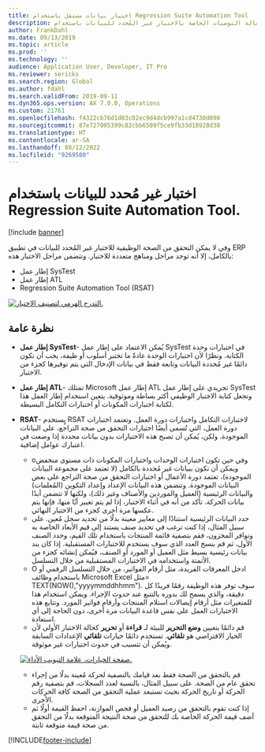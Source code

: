 ```yaml
---
title: اختبار بيانات مستقل باستخدام Regression Suite Automation Tool
description: توضح هذه المقالة التوصيات الخاصة بالاختبار غير المُحدد للبيانات باستخدام Regression Suite Automation Tool.
author: FrankDahl
ms.date: 09/13/2019
ms.topic: article
ms.prod: ''
ms.technology: ''
audience: Application User, Developer, IT Pro
ms.reviewer: sericks
ms.search.region: Global
ms.author: fdahl
ms.search.validFrom: 2019-09-11
ms.dyn365.ops.version: AX 7.0.0, Operations
ms.custom: 21761
ms.openlocfilehash: f4322cb76d1d83c02ec9d4dcb997a1cd4730d090
ms.sourcegitcommit: 87e727005399c82cbb6509f5ce9fb33d18928d30
ms.translationtype: HT
ms.contentlocale: ar-SA
ms.lasthandoff: 08/12/2022
ms.locfileid: "9269580"
---
```

# <a name="data-agnostic-testing-using-the-regression-suite-automation-tool"></a>اختبار غير مُحدد للبيانات باستخدام Regression Suite Automation Tool.

[!include [banner](../includes/banner.md)]

وفي لا يمكن التحقق من الصحة الوظيفية للاختبار غير المُحدد للبيانات في تطبيق ERP بالكامل، إلا أنه توجد مراحل ومناهج متعددة للاختبار. وتتضمن مراحل الاختبار هذه:  

- إطار عمل SysTest
- إطار عمل ATL
- Regression Suite Automation Tool (RSAT)

[![التدرج الهرمي لتصنيف الاختبار.](./media/rsat-data-agnostic-testing-01.PNG)](./media/rsat-data-agnostic-testing-01.PNG)

## <a name="overview"></a>نظرة عامة
-   **إطار عمل SysTest**- يُمكن الاعتماد على إطار عمل SysTest في اختبارات وحدة الكتابة. ونظرًا لأن اختبارات الوحدة عادةّ ما تختبر أسلوب أو ظيفة، يجب أن تكون دائمًا غير مُحددة البيانات وتابعة فقط في بيانات الإدخال التي يتم توفيرها كجزء من الاختبار.
-   **إطار عمل ATL**- تمتلك Microsoft إطار عمل ATL تجريدي على إطار عمل SysTest وتجعل كتابة الاختبار الوظيفي أكثر بساطة وموثوقية. يتعين استخدام إطار العمل هذا لكتابة اختبارات المكونات أو اختبارات التكامل البسيطة.
-   **RSAT**- يٍستخدم RSAT لاختبارات التكامل واختبارات دورة العمل. وتعتمد اختبارات دورة العمل، التي تُسمى أيضًا اختبارات التحقق من صحة التراجع، على البيانات الموجودة. ولكن، يُمكن أن تصبح هذه الاختبارات بدون بيانات محددة إذا وضعت في اعتبارك عوامل إضافية. 

    - oوفي حين تكون اختبارات الوحدات واختبارات المكونات ذات مستوى منخفض ويمكن أن تكون ببيانات غير مُحددة بالكامل (لا تعتمد على مجموعة البيانات الموجودة)، تعتمد دورة الأعمال أو اختبارات التحقق من صحة التراجع على بعض البيانات الموجودة. وتتضمن هذه البيانات الإعداد وإعداد التكوين (المُعلمات) والبيانات الرئيسية (العميل والموردين والأصناف وغير ذلك)، ولكنها لا تتضمن أبدًا بيانات الحركة. تأكد من أنه في أثناء الاختبار، إذا لم يتم تغيير أيُا منها، فإنها يتم عكسها مرة أخرى كجزء من الاختبار النهائي.
    - حدد البيانات الرئيسية استنادًا إلى معايير معينة بدلًا من تحديد سجل مُعين. على سبيل المثال، إذا كنت ترغب في تحديد صنف يستند إلى قيم الأبعاد الخاصة به وتوافر المخزون، فقم بتصفية قائمة المنتجات باستخدام تلك القيم، وحدد الصنف الأول، ثم قم بنسخ العدد الذي سوف يستخدم للاختبارات المستقبلية. إذا كان بند بيانات رئيسية بسيط مثل العميل أو المورد أو الصنف، فيُمكن إنشائه كجزء من الأتمتة واستخدامه في الاختبارات المستقبلية من خلال التسلسل. 
    - O ادخل المعرفات الفريدة، مثل أرقام الفواتير، من خلال التسلسل الرقمي أو باستخدام وظائف Microsoft Excel مثل= TEXT(NOW(),"yyyymmddhhmm").  سوف توفر هذه الوظيفة رقمًا فريدًا كل دقيقة، والذي يسمح لك بدوره بالتتبع عند حدوث الإجراء. ويمكن استخدام هذا للمتغيرات مثل أرقام إيصالات استلام المنتجات وأرقام فواتير المورد. وتتابع هذه الاختبارات العمل على نفس قاعدة البيانات مرة أخرى، دون الحاجة إلى أي استعادة.
    - قم دائمًا بتعيين **وضع التحرير** للبيئة لـ **قراءة** أو **تحرير** كحالة الاختبار الأولى لأن الخيار الافتراضي هو **تلقائي**. تستخدم دائمًا خيارات **تلقائي** الإعدادات السابقة ويُمكن أن تتسبب في حدوث اختبارات غير موثوقة. 
 
    [![صفحة الخيارات، علامة التبويب الأداء.](./media/rsat-data-agnostic-testing-02.PNG)](./media/rsat-data-agnostic-testing-02.PNG)
 
    - قم بالتحقق من الصحة فقط بعد قيامك بالتصفية لحركة مُعينة بدلًا من إجراء تحقق عام من الصحة. على سبيل المثال، بالنسبة لعدد السجلات، قم بتصفية رقم الحركة أو تاريخ الحركة بحيث تستبعد عملية التحقق من الصحة كافة الحركات الأخرى. 
    - إذا كنت تقوم بالتحقق من رصيد العميل أو فحص الموازنة، احفظ القيمة أولًا ثم أضف قيمة الحركة الخاصة بك للتحقق من صحة النتيجة المتوقعة بدلًا من التحقق من صحة قيمة متوقعة ثابتة. 
 


[!INCLUDE[footer-include](../../../includes/footer-banner.md)]
